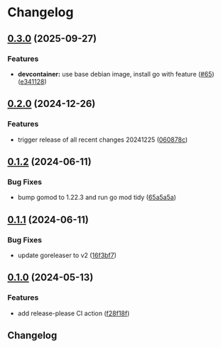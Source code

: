 # Changelog

## [0.3.0](https://github.com/derektamsen/gcp-redis-ca-fetch/compare/v0.2.0...v0.3.0) (2025-09-27)


### Features

* **devcontainer:** use base debian image, install go with feature ([#65](https://github.com/derektamsen/gcp-redis-ca-fetch/issues/65)) ([e341128](https://github.com/derektamsen/gcp-redis-ca-fetch/commit/e3411289377a45baae3910bf62ce128fd98d51d8))

## [0.2.0](https://github.com/derektamsen/gcp-redis-ca-fetch/compare/v0.1.2...v0.2.0) (2024-12-26)


### Features

* trigger release of all recent changes 20241225 ([060878c](https://github.com/derektamsen/gcp-redis-ca-fetch/commit/060878c9a98e86af09bb025941fd601d023f83fe))

## [0.1.2](https://github.com/derektamsen/gcp-redis-ca-fetch/compare/v0.1.1...v0.1.2) (2024-06-11)


### Bug Fixes

* bump gomod to 1.22.3 and run go mod tidy ([65a5a5a](https://github.com/derektamsen/gcp-redis-ca-fetch/commit/65a5a5acb1f9843a226d6f011c54500a5d872d23))

## [0.1.1](https://github.com/derektamsen/gcp-redis-ca-fetch/compare/v0.1.0...v0.1.1) (2024-06-11)


### Bug Fixes

* update goreleaser to v2 ([16f3bf7](https://github.com/derektamsen/gcp-redis-ca-fetch/commit/16f3bf7a4c9233278ff963ebc8dc55868be8034e))

## [0.1.0](https://github.com/derektamsen/gcp-redis-ca-fetch/compare/v0.0.1...v0.1.0) (2024-05-13)


### Features

* add release-please CI action ([f28f18f](https://github.com/derektamsen/gcp-redis-ca-fetch/commit/f28f18f29bcb087ee019bc9c5d41efc484f2e4a5))

## Changelog
